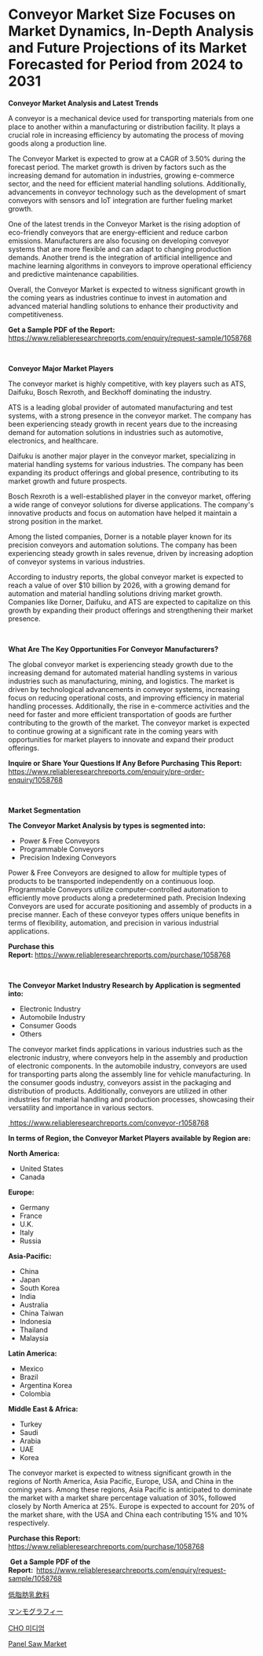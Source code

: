 <p><h1>Conveyor Market Size Focuses on Market Dynamics, In-Depth Analysis and Future Projections of its Market Forecasted for Period from 2024 to 2031</h1></p><p><strong>Conveyor Market Analysis and Latest Trends</strong></p>
<p><p>A conveyor is a mechanical device used for transporting materials from one place to another within a manufacturing or distribution facility. It plays a crucial role in increasing efficiency by automating the process of moving goods along a production line.</p><p>The Conveyor Market is expected to grow at a CAGR of 3.50% during the forecast period. The market growth is driven by factors such as the increasing demand for automation in industries, growing e-commerce sector, and the need for efficient material handling solutions. Additionally, advancements in conveyor technology such as the development of smart conveyors with sensors and IoT integration are further fueling market growth.</p><p>One of the latest trends in the Conveyor Market is the rising adoption of eco-friendly conveyors that are energy-efficient and reduce carbon emissions. Manufacturers are also focusing on developing conveyor systems that are more flexible and can adapt to changing production demands. Another trend is the integration of artificial intelligence and machine learning algorithms in conveyors to improve operational efficiency and predictive maintenance capabilities.</p><p>Overall, the Conveyor Market is expected to witness significant growth in the coming years as industries continue to invest in automation and advanced material handling solutions to enhance their productivity and competitiveness.</p></p>
<p><strong>Get a Sample PDF of the Report:&nbsp;</strong> <a href="https://www.reliableresearchreports.com/enquiry/request-sample/1058768">https://www.reliableresearchreports.com/enquiry/request-sample/1058768</a></p>
<p>&nbsp;</p>
<p><strong>Conveyor Major Market Players</strong></p>
<p><p>The conveyor market is highly competitive, with key players such as ATS, Daifuku, Bosch Rexroth, and Beckhoff dominating the industry. </p><p>ATS is a leading global provider of automated manufacturing and test systems, with a strong presence in the conveyor market. The company has been experiencing steady growth in recent years due to the increasing demand for automation solutions in industries such as automotive, electronics, and healthcare.</p><p>Daifuku is another major player in the conveyor market, specializing in material handling systems for various industries. The company has been expanding its product offerings and global presence, contributing to its market growth and future prospects.</p><p>Bosch Rexroth is a well-established player in the conveyor market, offering a wide range of conveyor solutions for diverse applications. The company's innovative products and focus on automation have helped it maintain a strong position in the market.</p><p>Among the listed companies, Dorner is a notable player known for its precision conveyors and automation solutions. The company has been experiencing steady growth in sales revenue, driven by increasing adoption of conveyor systems in various industries.</p><p>According to industry reports, the global conveyor market is expected to reach a value of over $10 billion by 2026, with a growing demand for automation and material handling solutions driving market growth. Companies like Dorner, Daifuku, and ATS are expected to capitalize on this growth by expanding their product offerings and strengthening their market presence.</p></p>
<p>&nbsp;</p>
<p><strong>What Are The Key Opportunities For Conveyor Manufacturers?</strong></p>
<p><p>The global conveyor market is experiencing steady growth due to the increasing demand for automated material handling systems in various industries such as manufacturing, mining, and logistics. The market is driven by technological advancements in conveyor systems, increasing focus on reducing operational costs, and improving efficiency in material handling processes. Additionally, the rise in e-commerce activities and the need for faster and more efficient transportation of goods are further contributing to the growth of the market. The conveyor market is expected to continue growing at a significant rate in the coming years with opportunities for market players to innovate and expand their product offerings.</p></p>
<p><strong>Inquire or Share Your Questions If Any Before Purchasing This Report:</strong> <a href="https://www.reliableresearchreports.com/enquiry/pre-order-enquiry/1058768">https://www.reliableresearchreports.com/enquiry/pre-order-enquiry/1058768</a></p>
<p>&nbsp;</p>
<p><strong>Market Segmentation</strong></p>
<p><strong>The Conveyor Market Analysis by types is segmented into:</strong></p>
<p><ul><li>Power & Free Conveyors</li><li>Programmable Conveyors</li><li>Precision Indexing Conveyors</li></ul></p>
<p><p>Power & Free Conveyors are designed to allow for multiple types of products to be transported independently on a continuous loop. Programmable Conveyors utilize computer-controlled automation to efficiently move products along a predetermined path. Precision Indexing Conveyors are used for accurate positioning and assembly of products in a precise manner. Each of these conveyor types offers unique benefits in terms of flexibility, automation, and precision in various industrial applications.</p></p>
<p><strong>Purchase this Report:&nbsp;</strong><a href="https://www.reliableresearchreports.com/purchase/1058768">https://www.reliableresearchreports.com/purchase/1058768</a></p>
<p>&nbsp;</p>
<p><strong>The Conveyor Market Industry Research by Application is segmented into:</strong></p>
<p><ul><li>Electronic Industry</li><li>Automobile Industry</li><li>Consumer Goods</li><li>Others</li></ul></p>
<p><p>The conveyor market finds applications in various industries such as the electronic industry, where conveyors help in the assembly and production of electronic components. In the automobile industry, conveyors are used for transporting parts along the assembly line for vehicle manufacturing. In the consumer goods industry, conveyors assist in the packaging and distribution of products. Additionally, conveyors are utilized in other industries for material handling and production processes, showcasing their versatility and importance in various sectors.</p></p>
<p><a href="https://www.reliableresearchreports.com/conveyor-r1058768">&nbsp;https://www.reliableresearchreports.com/conveyor-r1058768</a></p>
<p><strong>In terms of Region, the Conveyor Market Players available by Region are:</strong></p>
<p>
    <p> <strong> North America: </strong>
        <ul>
            <li>United States</li>
            <li>Canada</li>
        </ul>
        </p> 
    <p> <strong> Europe: </strong>
        <ul>
            <li>Germany</li>
            <li>France</li>
            <li>U.K.</li>
            <li>Italy</li>
            <li>Russia</li>
        </ul>
        </p> 
    <p> <strong> Asia-Pacific: </strong>
        <ul>
            <li>China</li>
            <li>Japan</li>
            <li>South Korea</li>
            <li>India</li>
            <li>Australia</li>
            <li>China Taiwan</li>
            <li>Indonesia</li>
            <li>Thailand</li>
            <li>Malaysia</li>
        </ul>
        </p> 
    <p> <strong> Latin America: </strong>
        <ul>
            <li>Mexico</li>
            <li>Brazil</li>
            <li>Argentina Korea</li>
            <li>Colombia</li>
        </ul>
        </p> 
    <p> <strong> Middle East & Africa: </strong>
        <ul>
            <li>Turkey</li>
            <li>Saudi</li>
            <li>Arabia</li>
            <li>UAE</li>
            <li>Korea</li>
        </ul>
    </p>
    </p>
<p><p>The conveyor market is expected to witness significant growth in the regions of North America, Asia Pacific, Europe, USA, and China in the coming years. Among these regions, Asia Pacific is anticipated to dominate the market with a market share percentage valuation of 30%, followed closely by North America at 25%. Europe is expected to account for 20% of the market share, with the USA and China each contributing 15% and 10% respectively.</p></p>
<p><strong>Purchase this Report: </strong><a href="https://www.reliableresearchreports.com/purchase/1058768">https://www.reliableresearchreports.com/purchase/1058768</a></p>
<p>&nbsp;<strong>Get a Sample PDF of the Report:&nbsp;&nbsp;</strong><a href="https://www.reliableresearchreports.com/enquiry/request-sample/1058768">https://www.reliableresearchreports.com/enquiry/request-sample/1058768</a></p>
<p><strong></strong></p>
<p><p><a href="https://medium.com/@darieenson678546/%E4%BD%8E%E8%84%82%E8%82%AA%E4%B9%B3%E8%A3%BD%E5%93%81%E5%B8%82%E5%A0%B4%E3%81%AF-%E5%B8%82%E5%A0%B4%E3%82%B7%E3%82%A7%E3%82%A2-%E5%B8%82%E5%A0%B4%E3%83%88%E3%83%AC%E3%83%B3%E3%83%89-%E5%B8%82%E5%A0%B4%E6%88%90%E9%95%B7%E3%81%AB%E9%96%A2%E3%81%99%E3%82%8B%E6%83%85%E5%A0%B1%E3%82%92%E6%8F%90%E4%BE%9B%E3%81%97%E3%81%A6%E3%81%84%E3%81%BE%E3%81%99-8ce0abd6e442">低脂肪乳飲料</a></p><p><a href="https://medium.com/@levihamilton5801940/%E4%B9%B3%E8%85%BAx%E7%B7%9A%E6%92%AE%E5%BD%B1%E5%B8%82%E5%A0%B4-%E7%AB%B6%E4%BA%89%E5%88%86%E6%9E%90-%E5%B8%82%E5%A0%B4%E5%8B%95%E5%90%91%E3%81%8A%E3%82%88%E3%81%B32031%E5%B9%B4%E3%81%BE%E3%81%A7%E3%81%AE%E4%BA%88%E6%B8%AC-929c31424931">マンモグラフィー</a></p><p><a href="https://medium.com/@johnsonlowe2023_38650/%EB%B6%84%EC%84%9D-cho-%EC%A4%91%EA%B0%84-%EC%8B%9C%EC%9E%A5-%EA%B8%80%EB%A1%9C%EB%B2%8C-%EC%82%B0%EC%97%85-%EC%A0%84%EB%A7%9D-%EB%B0%8F-%EC%98%88%EC%B8%A1-2024%EB%85%84%EB%B6%80%ED%84%B0-2031%EB%85%84-d91592ee3ba8">CHO 미디엄</a></p><p><a href="https://github.com/BryceTownsendr/Market-Research-Report-List-4/blob/main/panel-saw-market.md">Panel Saw Market</a></p></p>